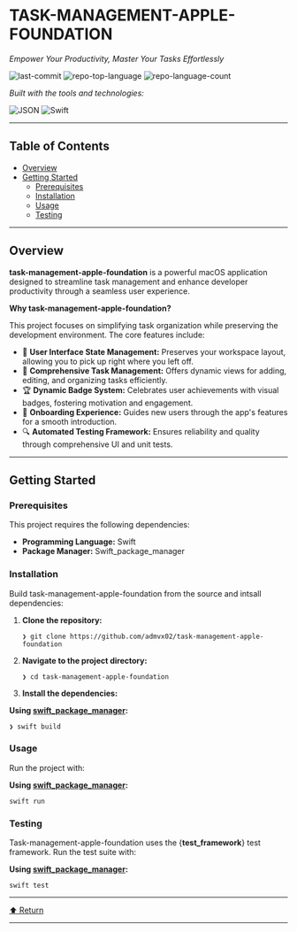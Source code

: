 TASK-MANAGEMENT-APPLE-FOUNDATION
================================

_Empower Your Productivity, Master Your Tasks Effortlessly_

![last-commit](https://img.shields.io/github/last-commit/admvx02/task-management-apple-foundation?style=flat&logo=git&logoColor=white&color=0080ff) ![repo-top-language](https://img.shields.io/github/languages/top/admvx02/task-management-apple-foundation?style=flat&color=0080ff) ![repo-language-count](https://img.shields.io/github/languages/count/admvx02/task-management-apple-foundation?style=flat&color=0080ff)

_Built with the tools and technologies:_

![JSON](https://img.shields.io/badge/JSON-000000.svg?style=flat&logo=JSON&logoColor=white) ![Swift](https://img.shields.io/badge/Swift-F05138.svg?style=flat&logo=Swift&logoColor=white)

  

* * *

Table of Contents
-----------------

*   [Overview](#overview)
*   [Getting Started](#getting-started)
    *   [Prerequisites](#prerequisites)
    *   [Installation](#installation)
    *   [Usage](#usage)
    *   [Testing](#testing)

* * *

Overview
--------

**task-management-apple-foundation** is a powerful macOS application designed to streamline task management and enhance developer productivity through a seamless user experience.

**Why task-management-apple-foundation?**

This project focuses on simplifying task organization while preserving the development environment. The core features include:

*   🎯 **User Interface State Management:** Preserves your workspace layout, allowing you to pick up right where you left off.
*   📅 **Comprehensive Task Management:** Offers dynamic views for adding, editing, and organizing tasks efficiently.
*   🏆 **Dynamic Badge System:** Celebrates user achievements with visual badges, fostering motivation and engagement.
*   🚀 **Onboarding Experience:** Guides new users through the app's features for a smooth introduction.
*   🔍 **Automated Testing Framework:** Ensures reliability and quality through comprehensive UI and unit tests.

* * *

Getting Started
---------------

### Prerequisites

This project requires the following dependencies:

*   **Programming Language:** Swift
*   **Package Manager:** Swift\_package\_manager

### Installation

Build task-management-apple-foundation from the source and intsall dependencies:

1.  **Clone the repository:**
    
        ❯ git clone https://github.com/admvx02/task-management-apple-foundation
        
    
2.  **Navigate to the project directory:**
    
        ❯ cd task-management-apple-foundation
        
    
3.  **Install the dependencies:**
    

**Using [swift\_package\_manager](https://swift.org/):**

    ❯ swift build
    

### Usage

Run the project with:

**Using [swift\_package\_manager](https://swift.org/):**

    swift run
    

### Testing

Task-management-apple-foundation uses the {**test\_framework**} test framework. Run the test suite with:

**Using [swift\_package\_manager](https://swift.org/):**

    swift test
    

* * *

[⬆ Return](#top)

* * *
